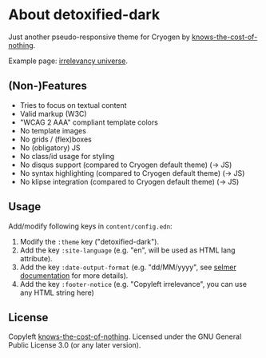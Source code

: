 # About detoxified-dark

Just another pseudo-responsive theme for Cryogen by [knows-the-cost-of-nothing](https://github.com/knows-the-cost-of-nothing).

Example page: [irrelevancy universe](https://irrelevancy.neocities.org/).

## (Non-)Features

* Tries to focus on textual content
* Valid markup (W3C)
* "WCAG 2 AAA" compliant template colors
* No template images
* No grids / (flex)boxes
* No (obligatory) JS
* No class/id usage for styling
* No disqus support (compared to Cryogen default theme) (-> JS)
* No syntax highlighting (compared to Cryogen default theme) (-> JS)
* No klipse integration (compared to Cryogen default theme) (-> JS)

## Usage

Add/modify following keys in `content/config.edn`:

1. Modify the `:theme` key ("detoxified-dark").
2. Add the key `:site-language` (e.g. "en", will be used as HTML lang attribute).
3. Add the key `:date-output-format` (e.g. "dd/MM/yyyy", see [selmer documentation](https://github.com/yogthos/Selmer#date) for more details).
4. Add the key `:footer-notice` (e.g. "Copyleft irrelevance", you can use any HTML string here)

## License

Copyleft [knows-the-cost-of-nothing](https://github.com/knows-the-cost-of-nothing).
Licensed under the GNU General Public License 3.0 (or any later version).
